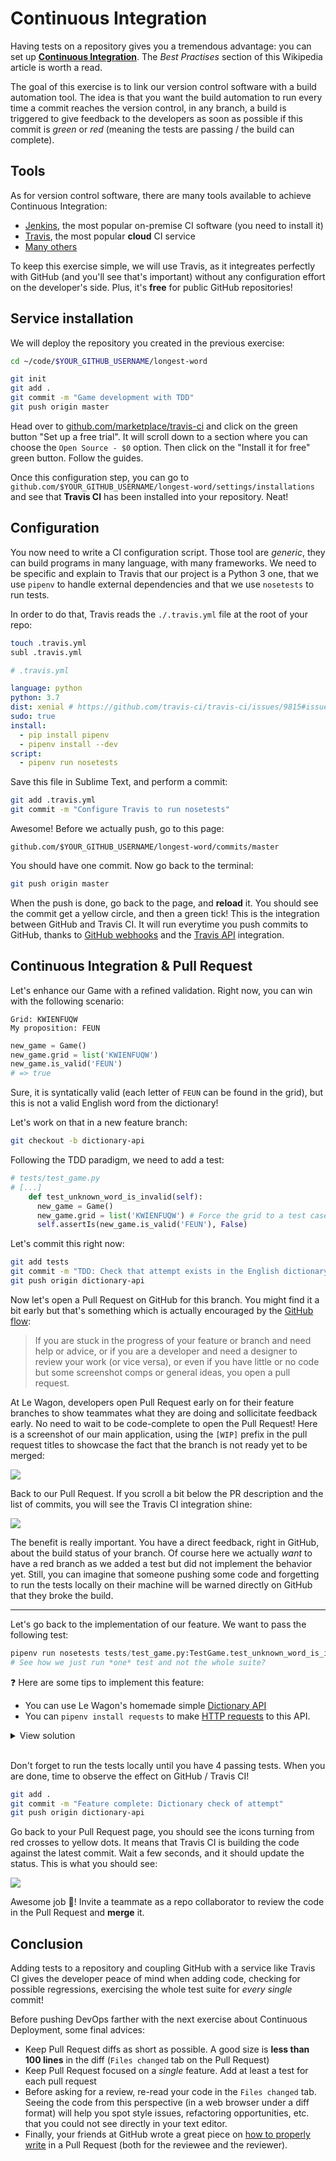 # Continuous Integration

Having tests on a repository gives you a tremendous advantage: you can set up [**Continuous Integration**](https://en.wikipedia.org/wiki/Continuous_integration). The _Best Practises_ section of this Wikipedia article is worth a read.

The goal of this exercise is to link our version control software with a build automation tool. The idea is that you want the build automation to run every time a commit reaches the version control, in any branch, a build is triggered to give feedback to the developers as soon as possible if this commit is _green_ or _red_ (meaning the tests are passing / the build can complete).

## Tools

As for version control software, there are many tools available to achieve Continuous Integration:

- [Jenkins](https://jenkins.io/), the most popular on-premise CI software (you need to install it)
- [Travis](https://travis-ci.com/), the most popular **cloud** CI service
- [Many others](https://en.wikipedia.org/wiki/Comparison_of_continuous_integration_software)

To keep this exercise simple, we will use Travis, as it integreates perfectly with GitHub (and you'll see that's important) without any configuration effort on the developer's side. Plus, it's **free** for public GitHub repositories!

## Service installation

We will deploy the repository you created in the previous exercise:

```bash
cd ~/code/$YOUR_GITHUB_USERNAME/longest-word

git init
git add .
git commit -m "Game development with TDD"
git push origin master
```

Head over to [github.com/marketplace/travis-ci](https://github.com/marketplace/travis-ci) and click on the green button "Set up a free trial". It will scroll down to a section where you can choose the `Open Source - $0` option. Then click on the "Install it for free" green button. Follow the guides.

Once this configuration step, you can go to `github.com/$YOUR_GITHUB_USERNAME/longest-word/settings/installations` and see that **Travis CI** has been installed into your repository. Neat!

## Configuration

You now need to write a CI configuration script. Those tool are _generic_, they can build programs in many language, with many frameworks. We need to be specific and explain to Travis that our project is a Python 3 one, that we use `pipenv` to handle external dependencies and that we use `nosetests` to run tests.

In order to do that, Travis reads the `./.travis.yml` file at the root of your repo:

```bash
touch .travis.yml
subl .travis.yml
```

```yml
# .travis.yml

language: python
python: 3.7
dist: xenial # https://github.com/travis-ci/travis-ci/issues/9815#issuecomment-401756442
sudo: true
install:
  - pip install pipenv
  - pipenv install --dev
script:
  - pipenv run nosetests
```

Save this file in Sublime Text, and perform a commit:

```bash
git add .travis.yml
git commit -m "Configure Travis to run nosetests"
```

Awesome! Before we actually push, go to this page:

```
github.com/$YOUR_GITHUB_USERNAME/longest-word/commits/master
```

You should have one commit. Now go back to the terminal:

```bash
git push origin master
```

When the push is done, go back to the page, and **reload** it. You should see the commit get a yellow circle, and then a green tick! This is the integration between GitHub and Travis CI. It will run everytime you push commits to GitHub, thanks to [GitHub webhooks](https://developer.github.com/webhooks/) and the [Travis API](https://docs.travis-ci.com/user/developer/#API-V3) integration.

## Continuous Integration & Pull Request

Let's enhance our Game with a refined validation. Right now, you can win with the following scenario:

```
Grid: KWIENFUQW
My proposition: FEUN
```

```python
new_game = Game()
new_game.grid = list('KWIENFUQW')
new_game.is_valid('FEUN')
# => true
```

Sure, it is syntatically valid (each letter of `FEUN` can be found in the grid), but this is not a valid English word from the dictionary!

Let's work on that in a new feature branch:

```bash
git checkout -b dictionary-api
```

Following the TDD paradigm, we need to add a test:

```python
# tests/test_game.py
# [...]
    def test_unknown_word_is_invalid(self):
      new_game = Game()
      new_game.grid = list('KWIENFUQW') # Force the grid to a test case:
      self.assertIs(new_game.is_valid('FEUN'), False)
```

Let's commit this right now:

```bash
git add tests
git commit -m "TDD: Check that attempt exists in the English dictionary"
git push origin dictionary-api
```

Now let's open a Pull Request on GitHub for this branch. You might find it a bit early but that's something which is actually encouraged by the [GitHub flow](http://scottchacon.com/2011/08/31/github-flow.html):

> If you are stuck in the progress of your feature or branch and need help or advice, or if you are a developer and need a designer to review your work (or vice versa), or even if you have little or no code but some screenshot comps or general ideas, you open a pull request.

At Le Wagon, developers open Pull Request early on for their feature branches to show teammates what they are doing and sollicitate feedback early. No need to wait to be code-complete to open the Pull Request! Here is a screenshot of our main application, using the `[WIP]` prefix in the pull request titles to showcase the fact that the branch is not ready yet to be merged:

![](../../img/kitt-wip-prs.png)

Back to our Pull Request. If you scroll a bit below the PR description and the list of commits, you will see the Travis CI integration shine:

![](../../img/github-travis-failing.png)

The benefit is really important. You have a direct feedback, right in GitHub, about the build status of your branch. Of course here we actually _want_ to have a red branch as we added a test but did not implement the behavior yet. Still, you can imagine that someone pushing some code and forgetting to run the tests locally on their machine will be warned directly on GitHub that they broke the build.

---

Let's go back to the implementation of our feature. We want to pass the following test:

```python
pipenv run nosetests tests/test_game.py:TestGame.test_unknown_word_is_invalid
# See how we just run *one* test and not the whole suite?
```

❓ Here are some tips to implement this feature:

- You can use Le Wagon's homemade simple [Dictionary API](https://wagon-dictionary.herokuapp.com/)
- You can `pipenv install requests` to make [HTTP requests](http://docs.python-requests.org/en/master/) to this API.

<details><summary>View solution</summary><p>

We can implement a private `__check_dictionary` method to run an API call.

```python
# game.rb
# [...]
import requests

class Game:
    # [...]

    def is_valid(self, word):
        # [...]

        return self.__check_dictionary(word)

    def __check_dictionary(self, word):
        r = requests.get(f"https://wagon-dictionary.herokuapp.com/{word}")
        response = r.json()
        return response['found']
```

</p></details>

<br>

Don't forget to run the tests locally until you have 4 passing tests. When you are done, time to observe the effect on GitHub / Travis CI!

```bash
git add .
git commit -m "Feature complete: Dictionary check of attempt"
git push origin dictionary-api
```

Go back to your Pull Request page, you should see the icons turning from red crosses to yellow dots. It means that Travis CI is building the code against the latest commit. Wait a few seconds, and it should update the status. This is what you should see:

![](../../img/github-travis-passing.png)

Awesome job 🎉! Invite a teammate as a repo collaborator to review the code in the Pull Request and **merge** it.

## Conclusion

Adding tests to a repository and coupling GitHub with a service like Travis CI gives the developer peace of mind when adding code, checking for possible regressions, exercising the whole test suite for _every single_ commit!

Before pushing DevOps farther with the next exercise about Continuous Deployment, some final advices:

- Keep Pull Request diffs as short as possible. A good size is **less than 100 lines** in the diff (`Files changed` tab on the Pull Request)
- Keep Pull Request focused on a _single_ feature. Add at least a test for each pull request
- Before asking for a review, re-read your code in the `Files changed` tab. Seeing the code from this perspective (in a web browser under a diff format) will help you spot style issues, refactoring opportunities, etc. that you could not see directly in your text editor.
- Finally, your friends at GitHub wrote a great piece on [how to properly write](https://blog.github.com/2015-01-21-how-to-write-the-perfect-pull-request/) in a Pull Request (both for the reviewee and the reviewer).



